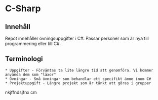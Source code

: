 # C-Sharp

## Innehåll

Repot innehåller övningsuppgifter i C#. Passar personer som är nya till programmering eller till C#.

## Terminologi

    * Uppgifter - Förväntas ta lite längre tid att genomföra. Vi kommer använda dem som "läxor"
    * Övningar - Små övningar som behandlar ett specifikt ämne inom C#
    * Projektuppgift - Längre projekt som är tänkt att göras i grupper
nkjffndsjfnx cm
